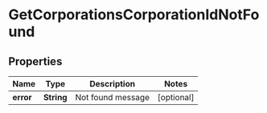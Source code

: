 
# GetCorporationsCorporationIdNotFound

## Properties
Name | Type | Description | Notes
------------ | ------------- | ------------- | -------------
**error** | **String** | Not found message |  [optional]



